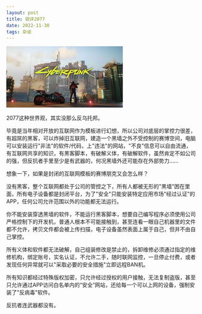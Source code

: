 ```yaml
---
layout: post
title: 锐评2077
date: 2022-11-30
tags: 杂谈
---
```



![](/images/20240527095900.png)

2077这种世界观，其实没那么反乌托邦。

毕竟是当年相对开放的互联网作为模板进行幻想，所以公司对底层的掌控力很差，有超屌的黑客，可以炸掉旧互联网，建造一个黑墙之外不受控制的赛博空间，电脑可以安装运行"非法"的软件/代码，上"违法"的网站，"不良"信息可以自由流通，有互联网共享的知识，有黑客脚本，有破解义体，有破解软件，虽然肯定不如公司的强，但反抗者手里至少是有武器的，何况黑墙外还可能存在外部势力……

想象一下，如果是封闭的互联网模板的赛博朋克又会怎么样？

没有黑客，整个互联网都处于公司的管控之下，所有人都被无形的"黑墙"困在里面，所有电子设备都是封闭平台，为了"安全"只能安装特定应用市场"经过认证"的APP，任何公司允许范围以外的功能都无法运行。

你不能安装穿透黑墙的软件，不能运行黑客脚本，想要自己编写程序必须使用公司严格控制下的开发机，普通人根本不可能接触到，甚至连看一眼自己机器里的文件都不允许，拷贝文件都会被上传扫描，电子设备虽然表面上属于自己，但并不由自己掌控。

所有义体和软件都无法破解，自己组装修改是禁止的，拆卸维修必须通过指定的维修机构，绑定账号，实名认证，不允许二手，随时联网监控，一旦停止付费，或者发现任何异常就可以"采取必要的安全措施"立即远程BAN机。

所有知识都经过特殊版权加密，只允许经过授权的用户接触，无法复制盗版，甚至只允许通过APP访问白名单内的“安全”网站，还给每一个可以上网的设备，强制安装了"反病毒"软件。

反抗者连武器都没有。

